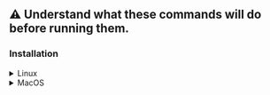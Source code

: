 ## :warning: Understand what these commands will do before running them.

### Installation


<details>
	<summary>Linux</summary>

As a normal user open a terminal and run commands:

Git Clone Repo to Home Directory(This will overwrite your config file if you have one already):
~~~
git clone https://github.com/jtw023/.config.git ~$USER/.config
~~~
Create Symlinks and copy gitignore:
~~~
ln -sv ~$USER/.config/Linux/nvim ~$USER/.config/ && ln -sv ~$USER/.config/Linux/Xresources/.Xresources ~$USER/.Xresources && ln -sv ~$USER/.config/Linux/xinit/.xinitrc ~$USER/.xinitrc && ln -sv ~$USER/.config/Linux/Xauthority/.Xauthority ~$USER/.Xauthority && ln -sv ~$USER/.config/Linux/zsh/.zshenv ~$USER/.zshenv && sudo cp -v ~$USER/.config/Linux/zsh/.zshrc.root /root/.zshrc && sudo mkdir -p /usr/share/zsh/themes && sudo cp -v ~$USER/.config/Linux/zsh/bira.zsh-theme /usr/share/zsh/themes/bira.zsh-theme && cp ~$USER/.config/Linux/.gitignore ~$USER/.config/
~~~
Install Neovim and Neovim Plugins:
~~~
pacman -Syu postgresql neovim sqlfluff pgformatter python
~~~
~~~
python -m pip install autopep8
~~~
~~~
/usr/local/bin/nvim -c :PlugInstall
~~~
With my keybindings for neovim, if you push the space bar plus the number 3 while in normal mode it'll open a new tab showing a folded list of keybindings. Use shift+m to fold and unfold.

<b>These config files make use of the Fantasque Sans Mono font family systemwide. The TTF fonts for the entire family as well as the nerd family variant are available [in my fonts repo](https://github.com/jtw023/fonts).</b>
</details>

<details>
	<summary>MacOS</summary>

As a normal user open a terminal and run commands:

Git Clone Repo to Home Directory(This will overwrite your config file if you have one already):
~~~
git clone https://github.com/jtw023/.config.git $HOME/.config
~~~
Create Symlinks and copy files:
~~~
ln -sv $HOME/.config/MacOS/nvim $HOME/.config/ && ln -sv $HOME/.config/MacOS/zsh/.zshrc $HOME/ && ln -sv $HOME/.config/MacOS/kitty $HOME/.config/ && cp $HOME/.config/MacOS/.gitignore $HOME/.config/ && cp $HOME/.config/MacOS/sqlfluff/.sqlfluff $HOME/bitbucket_repos/jordanw/SQL/
~~~
Install Neovim and Neovim Necessary Programs:
~~~
brew install postgresql@14 neovim sqlfluff gh fzf lsd bat jq kitty ripgrep
~~~
~~~
python -m pip install autopep8
~~~
~~~
/usr/local/bin/nvim -c :PlugInstall
~~~

----

With my keybindings for neovim, if you push the space bar plus the number 3 while in normal mode it'll open a new tab showing a folded list of keybindings. Use shift+m to fold and unfold. You can also push the space bar plus f plus k to open a text box and directly fuzzy search what you need.

----

If using SQL be sure to set up your database connection in a file named `connections.json` inside whichever directory you choose to save SQL files to. This can even be a git directory so that the files are automatically tracked. Just be sure to add your `connections.json` to the `.gitignore`.
<details>
    <summary>How to configure SQL</summary>

There are three options to do this but my preferred way is as follows:
1. visit $HOME/.config/nvim/lua/config/plug-dadbod.lua and edit the `vim.g.db_ui_save_location` variable(This is okay to be commited as it is just a directory).
2. open nvim and type `:DBUIAddConnection`. This will prompt you to enter a database connection and will be saved in `vim.g.db_ui_save_location` as `connections.json`. You can repeat this process as many times as desired. Or you can manually create and edit `connections.json` using the following structure:
<pre><code>
-- The name will be a newly created directory inside of `vim.g.db_ui_save_location` to save files inside of.
[
    {"url": "insert-url-here", "name": "insert-directory-name-here"},
    {"url": "insert-second-url-here", "name": "insert-second-directory-name-here"},
]
</code></pre>
If you have further questions about this please visit [the vim-dadbod-ui plugin on github](https://github.com/kristijanhusak/vim-dadbod-ui#databases).
</details>

----

<b>These config files make use of the Fira Code font family in the kitty terminal emulator. If you use that terminal, the TTF fonts are available [in my fonts repo](https://github.com/jtw023/fonts).</b>
</details>
